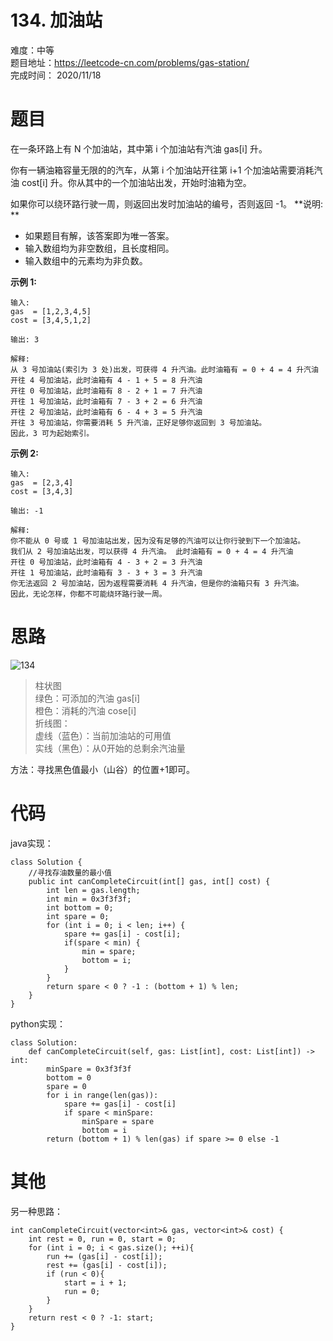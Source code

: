 # 134. 加油站
难度：中等   
题目地址：https://leetcode-cn.com/problems/gas-station/    
完成时间：  2020/11/18   
# 题目
在一条环路上有 N 个加油站，其中第 i 个加油站有汽油 gas[i] 升。

你有一辆油箱容量无限的的汽车，从第 i 个加油站开往第 i+1 个加油站需要消耗汽油 cost[i] 升。你从其中的一个加油站出发，开始时油箱为空。

如果你可以绕环路行驶一周，则返回出发时加油站的编号，否则返回 -1。
**说明: **

+ 如果题目有解，该答案即为唯一答案。
+ 输入数组均为非空数组，且长度相同。
+ 输入数组中的元素均为非负数。

**示例 1:**
```
输入: 
gas  = [1,2,3,4,5]
cost = [3,4,5,1,2]

输出: 3

解释:
从 3 号加油站(索引为 3 处)出发，可获得 4 升汽油。此时油箱有 = 0 + 4 = 4 升汽油
开往 4 号加油站，此时油箱有 4 - 1 + 5 = 8 升汽油
开往 0 号加油站，此时油箱有 8 - 2 + 1 = 7 升汽油
开往 1 号加油站，此时油箱有 7 - 3 + 2 = 6 升汽油
开往 2 号加油站，此时油箱有 6 - 4 + 3 = 5 升汽油
开往 3 号加油站，你需要消耗 5 升汽油，正好足够你返回到 3 号加油站。
因此，3 可为起始索引。
```
**示例 2:**
```
输入: 
gas  = [2,3,4]
cost = [3,4,3]

输出: -1

解释:
你不能从 0 号或 1 号加油站出发，因为没有足够的汽油可以让你行驶到下一个加油站。
我们从 2 号加油站出发，可以获得 4 升汽油。 此时油箱有 = 0 + 4 = 4 升汽油
开往 0 号加油站，此时油箱有 4 - 3 + 2 = 3 升汽油
开往 1 号加油站，此时油箱有 3 - 3 + 3 = 3 升汽油
你无法返回 2 号加油站，因为返程需要消耗 4 升汽油，但是你的油箱只有 3 升汽油。
因此，无论怎样，你都不可能绕环路行驶一周。
```

# 思路
![134](https://pic.leetcode-cn.com/98ee6782654518e1a33852e99825f1537869a542ee26738cf02d5fb6f0f0a899-%E6%97%A0%E6%A0%87%E9%A2%98.png)
> 柱状图   
绿色：可添加的汽油 gas[i]   
橙色：消耗的汽油 cose[i]   
折线图：    
虚线（蓝色）：当前加油站的可用值   
实线（黑色）：从0开始的总剩余汽油量   

方法：寻找黑色值最小（山谷）的位置+1即可。
# 代码
java实现：
```
class Solution {
    //寻找存油数量的最小值
    public int canCompleteCircuit(int[] gas, int[] cost) {
        int len = gas.length;
        int min = 0x3f3f3f;
        int bottom = 0;
        int spare = 0;
        for (int i = 0; i < len; i++) {
            spare += gas[i] - cost[i];
            if(spare < min) {
                min = spare;
                bottom = i;
            }
        }
        return spare < 0 ? -1 : (bottom + 1) % len;
    }
}
```
python实现：
```
class Solution:
    def canCompleteCircuit(self, gas: List[int], cost: List[int]) -> int:
        minSpare = 0x3f3f3f
        bottom = 0
        spare = 0
        for i in range(len(gas)):
            spare += gas[i] - cost[i]
            if spare < minSpare:
                minSpare = spare
                bottom = i
        return (bottom + 1) % len(gas) if spare >= 0 else -1
```
# 其他
另一种思路：
```
int canCompleteCircuit(vector<int>& gas, vector<int>& cost) {
    int rest = 0, run = 0, start = 0;
    for (int i = 0; i < gas.size(); ++i){
        run += (gas[i] - cost[i]);
        rest += (gas[i] - cost[i]);
        if (run < 0){
            start = i + 1;
            run = 0;
        }
    }
    return rest < 0 ? -1: start;
}
```